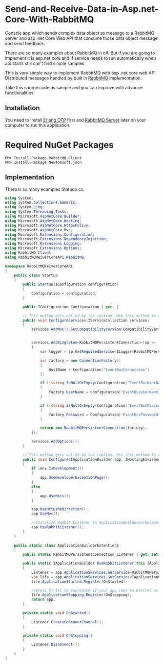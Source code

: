 # Send-and-Receive-Data-in-Asp.net-Core-With-RabbitMQ
Console app which sends complex data object as message to a RabbitMQ server and asp .net Core Web API that consume those data object message and send feedback.

There are so many examples about RabbitMQ in c#. But if you are going to implement it is asp.net core and if service needs to run automatically when api starts still can't find simple samples 

This is very simple way to implement RabbitMQ with asp .net core web API. Distributed messages handled by built in [RabbitMQ](https://github.com/rabbitmq/rabbitmq-dotnet-client) implementation.

Take this source code as sample and you can improve with advance functionalities

## Installation ##
You need to install [Erlang OTP](http://www.erlang.org/downloads) first and [RabbitMQ Server](http://www.rabbitmq.com/) later on your computer to run this application.

# Required NuGet Packages
```
PM> Install-Package RabbitMQ.Client
PM> Install-Package Newtonsoft.json
```



## Implementation ##
There is so many ecamples Statuup.cs.
```csharp
using System;
using System.Collections.Generic;
using System.Linq;
using System.Threading.Tasks;
using Microsoft.AspNetCore.Builder;
using Microsoft.AspNetCore.Hosting;
using Microsoft.AspNetCore.HttpsPolicy;
using Microsoft.AspNetCore.Mvc;
using Microsoft.Extensions.Configuration;
using Microsoft.Extensions.DependencyInjection;
using Microsoft.Extensions.Logging;
using Microsoft.Extensions.Options;
using RabbitMQ.Client;
using RabbitMQReiverCoreAPI.RebbitMQ;

namespace RabbitMQReiverCoreAPI
{
    public class Startup
    {
        public Startup(IConfiguration configuration)
        {
            Configuration = configuration;
        }

        public IConfiguration Configuration { get; }

        // This method gets called by the runtime. Use this method to add services to the container.
        public void ConfigureServices(IServiceCollection services)
        {
            services.AddMvc().SetCompatibilityVersion(CompatibilityVersion.Version_2_1);


            services.AddSingleton<RabbitMQPersistentConnection>(sp =>
            {
                var logger = sp.GetRequiredService<ILogger<RabbitMQPersistentConnection>>();

                var factory = new ConnectionFactory()
                {
                    HostName = Configuration["EventBusConnection"]
                };

                if (!string.IsNullOrEmpty(Configuration["EventBusUserName"]))
                {
                    factory.UserName = Configuration["EventBusUserName"];
                }

                if (!string.IsNullOrEmpty(Configuration["EventBusPassword"]))
                {
                    factory.Password = Configuration["EventBusPassword"];
                }

                return new RabbitMQPersistentConnection(factory);
            });

            services.AddOptions();
        }

        // This method gets called by the runtime. Use this method to configure the HTTP request pipeline.
        public void Configure(IApplicationBuilder app, IHostingEnvironment env)
        {
            if (env.IsDevelopment())
            {
                app.UseDeveloperExceptionPage();
            }
            else
            {
                app.UseHsts();
            }

            app.UseHttpsRedirection();
            app.UseMvc();

            //Initilize Rabbit Listener in ApplicationBuilderExtentions
            app.UseRabbitListener();
        }
    }
  
    public static class ApplicationBuilderExtentions
    {
        public static RabbitMQPersistentConnection Listener { get; set; }

        public static IApplicationBuilder UseRabbitListener(this IApplicationBuilder app)
        {
            Listener = app.ApplicationServices.GetService<RabbitMQPersistentConnection>();
            var life = app.ApplicationServices.GetService<IApplicationLifetime>();
            life.ApplicationStarted.Register(OnStarted);

            //press Ctrl+C to reproduce if your app runs in Kestrel as a console app
            life.ApplicationStopping.Register(OnStopping);
            return app;
        }

        private static void OnStarted()
        {
            Listener.CreateConsumerChannel();
        }

        private static void OnStopping()
        {
            Listener.Disconnect();
        }
    }
}
```
